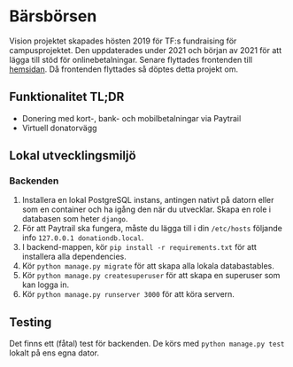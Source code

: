 # Bärsbörsen

Vision projektet skapades hösten 2019 för TF:s fundraising för campusprojektet.
Den uppdaterades under 2021 och början av 2021 för att lägga till stöd för onlinebetalningar.
Senare flyttades frontenden
till [hemsidan](https://github.com/Teknologforeningen/tf.fi/commit/c7bd74616ca40047054e1f70fda22c6faa041ee2).
Då frontenden flyttades så döptes detta projekt om.

## Funktionalitet TL;DR

- Donering med kort-, bank- och mobilbetalningar via Paytrail
- Virtuell donatorvägg

## Lokal utvecklingsmiljö

### Backenden

1. Installera en lokal PostgreSQL instans, antingen nativt på datorn eller som en container och ha igång den när du
   utvecklar. Skapa en role i databasen som heter `django`.
1. För att Paytrail ska fungera, måste du lägga till i din `/etc/hosts` följande info `127.0.0.1 donationdb.local`.
1. I backend-mappen, kör `pip install -r requirements.txt` för att installera alla dependencies.
1. Kör `python manage.py migrate` för att skapa alla lokala databastables.
1. Kör `python manage.py createsuperuser` för att skapa en superuser som kan logga in.
1. Kör `python manage.py runserver 3000` för att köra servern.

## Testing

Det finns ett (fåtal) test för backenden.
De körs med `python manage.py test` lokalt på ens egna dator.
